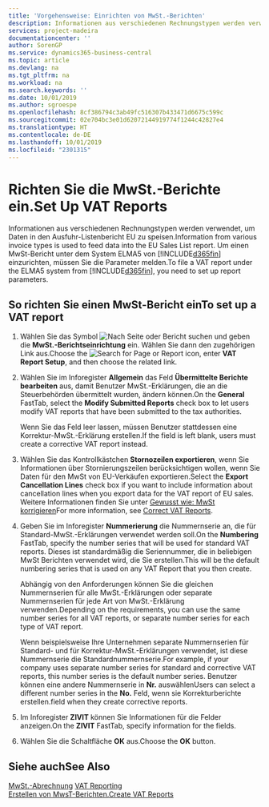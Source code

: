 ```yaml
---
title: 'Vorgehensweise: Einrichten von MwSt.-Berichten'
description: Informationen aus verschiedenen Rechnungstypen werden verwendet, um Daten in den Ausfuhr-Listenbericht EU zu speisen. Um einen MwSt-Bericht unter dem System ELMA5 von Business Central einzurichten, müssen Sie die Parameter melden.
services: project-madeira
documentationcenter: ''
author: SorenGP
ms.service: dynamics365-business-central
ms.topic: article
ms.devlang: na
ms.tgt_pltfrm: na
ms.workload: na
ms.search.keywords: ''
ms.date: 10/01/2019
ms.author: sgroespe
ms.openlocfilehash: 8cf386794c3ab49fc516307b433471d6675c599c
ms.sourcegitcommit: 02e704bc3e01d62072144919774f1244c42827e4
ms.translationtype: HT
ms.contentlocale: de-DE
ms.lasthandoff: 10/01/2019
ms.locfileid: "2301315"
---
```

# <a name="set-up-vat-reports"></a><span data-ttu-id="10254-104">Richten Sie die MwSt.-Berichte ein.</span><span class="sxs-lookup"><span data-stu-id="10254-104">Set Up VAT Reports</span></span>
<span data-ttu-id="10254-105">Informationen aus verschiedenen Rechnungstypen werden verwendet, um Daten in den Ausfuhr-Listenbericht EU zu speisen.</span><span class="sxs-lookup"><span data-stu-id="10254-105">Information from various invoice types is used to feed data into the EU Sales List report.</span></span> <span data-ttu-id="10254-106">Um einen MwSt-Bericht unter dem System ELMA5 von [!INCLUDE[d365fin](../../includes/d365fin_md.md)] einzurichten, müssen Sie die Parameter melden.</span><span class="sxs-lookup"><span data-stu-id="10254-106">To file a VAT report under the ELMA5 system from [!INCLUDE[d365fin](../../includes/d365fin_md.md)], you need to set up report parameters.</span></span>  

## <a name="to-set-up-a-vat-report"></a><span data-ttu-id="10254-107">So richten Sie einen MwSt-Bericht ein</span><span class="sxs-lookup"><span data-stu-id="10254-107">To set up a VAT report</span></span>  

1.  <span data-ttu-id="10254-108">Wählen Sie das Symbol ![Nach Seite oder Bericht suchen](../../media/ui-search/search_small.png "Nach Seite oder Bericht suchen") und geben die **MwSt.-Berichtseinrichtung** ein. Wählen Sie dann den zugehörigen Link aus.</span><span class="sxs-lookup"><span data-stu-id="10254-108">Choose the ![Search for Page or Report](../../media/ui-search/search_small.png "Search for Page or Report icon") icon, enter **VAT Report Setup**, and then choose the related link.</span></span>  
2.  <span data-ttu-id="10254-109">Wählen Sie im Inforegister **Allgemein** das Feld **Übermittelte Berichte bearbeiten** aus, damit Benutzer MwSt.-Erklärungen, die an die Steuerbehörden übermittelt wurden, ändern können.</span><span class="sxs-lookup"><span data-stu-id="10254-109">On the **General** FastTab, select the **Modify Submitted Reports** check box to let users modify VAT reports that have been submitted to the tax authorities.</span></span>  

    <span data-ttu-id="10254-110">Wenn Sie das Feld leer lassen, müssen Benutzer stattdessen eine Korrektur-MwSt.-Erklärung erstellen.</span><span class="sxs-lookup"><span data-stu-id="10254-110">If the field is left blank, users must create a corrective VAT report instead.</span></span>  

3.  <span data-ttu-id="10254-111">Wählen Sie das Kontrollkästchen **Stornozeilen exportieren**, wenn Sie Informationen über Stornierungszeilen berücksichtigen wollen, wenn Sie Daten für den MwSt von EU-Verkäufen exportieren.</span><span class="sxs-lookup"><span data-stu-id="10254-111">Select the **Export Cancellation Lines** check box if you want to include information about cancellation lines when you export data for the VAT report of EU sales.</span></span> <span data-ttu-id="10254-112">Weitere Informationen finden Sie unter [Gewusst wie: MwSt korrigieren](how-to-correct-vat-reports.md)</span><span class="sxs-lookup"><span data-stu-id="10254-112">For more information, see [Correct VAT Reports](how-to-correct-vat-reports.md).</span></span>  
4.  <span data-ttu-id="10254-113">Geben Sie im Inforegister **Nummerierung** die Nummernserie an, die für Standard-MwSt.-Erklärungen verwendet werden soll.</span><span class="sxs-lookup"><span data-stu-id="10254-113">On the **Numbering** FastTab, specify the number series that will be used for standard VAT reports.</span></span> <span data-ttu-id="10254-114">Dieses ist standardmäßig die Seriennummer, die in beliebigen MwSt Berichten verwendet wird, die Sie erstellen.</span><span class="sxs-lookup"><span data-stu-id="10254-114">This will be the default numbering series that is used on any VAT Report that you then create.</span></span>  

    <span data-ttu-id="10254-115">Abhängig von den Anforderungen können Sie die gleichen Nummernserien für alle MwSt.-Erklärungen oder separate Nummernserien für jede Art von MwSt.-Erklärung verwenden.</span><span class="sxs-lookup"><span data-stu-id="10254-115">Depending on the requirements, you can use the same number series for all VAT reports, or separate number series for each type of VAT report.</span></span>

    <span data-ttu-id="10254-116">Wenn beispielsweise Ihre Unternehmen separate Nummernserien für Standard- und für Korrektur-MwSt.-Erklärungen verwendet, ist diese Nummernserie die Standardnummernserie.</span><span class="sxs-lookup"><span data-stu-id="10254-116">For example, if your company uses separate number series for standard and corrective VAT reports, this number series is the default number series.</span></span> <span data-ttu-id="10254-117">Benutzer können eine andere Nummernserie in **Nr.** auswählen</span><span class="sxs-lookup"><span data-stu-id="10254-117">Users can select a different number series in the **No.**</span></span> <span data-ttu-id="10254-118">Feld, wenn sie Korrekturberichte erstellen.</span><span class="sxs-lookup"><span data-stu-id="10254-118">field when they create corrective reports.</span></span>  

5.  <span data-ttu-id="10254-119">Im Inforegister **ZIVIT** können Sie Informationen für die Felder anzeigen.</span><span class="sxs-lookup"><span data-stu-id="10254-119">On the **ZIVIT** FastTab, specify information for the fields.</span></span>  
6.  <span data-ttu-id="10254-120">Wählen Sie die Schaltfläche **OK** aus.</span><span class="sxs-lookup"><span data-stu-id="10254-120">Choose the **OK** button.</span></span>  

## <a name="see-also"></a><span data-ttu-id="10254-121">Siehe auch</span><span class="sxs-lookup"><span data-stu-id="10254-121">See Also</span></span>  
 <span data-ttu-id="10254-122">[MwSt.-Abrechnung](vat-reporting.md) </span><span class="sxs-lookup"><span data-stu-id="10254-122">[VAT Reporting](vat-reporting.md) </span></span>  
 [<span data-ttu-id="10254-123">Erstellen von MwsT-Berichten.</span><span class="sxs-lookup"><span data-stu-id="10254-123">Create VAT Reports</span></span>](how-to-create-vat-reports.md)
